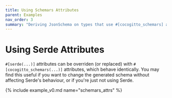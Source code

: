 ```yaml
---
title: Using Schemars Attributes
parent: Examples
nav_order: 3
summary: "Deriving JsonSchema on types that use #[cocogitto_schemars] attributes to customise serialization behaviour."
---
```


# Using Serde Attributes

`#[serde(...)]` attributes can be overriden (or replaced) with `#[cocogitto_schemars(...)]` attributes, which behave identically. You may find this useful if you want to change the generated schema without affecting Serde's behaviour, or if you're just not using Serde.

{% include example_v0.md name="schemars_attrs" %}
